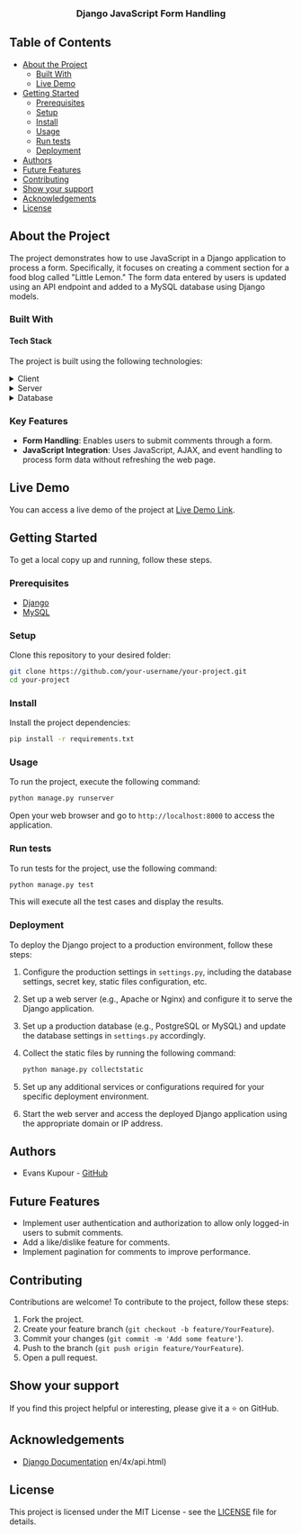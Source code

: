 <div align="center">
  <h3><b>Django JavaScript Form Handling</b></h3>
</div>

## Table of Contents
- [About the Project](#about-project)
  - [Built With](#built-with)
  - [Live Demo](#live-demo)
- [Getting Started](#getting-started)
  - [Prerequisites](#prerequisites)
  - [Setup](#setup)
  - [Install](#install)
  - [Usage](#usage)
  - [Run tests](#run-tests)
  - [Deployment](#deployment)
- [Authors](#authors)
- [Future Features](#future-features)
- [Contributing](#contributing)
- [Show your support](#support)
- [Acknowledgements](#acknowledgements)
- [License](#license)

## About the Project <a name="about-project"></a>

The project demonstrates how to use JavaScript in a Django application to process a form. Specifically, it focuses on creating a comment section for a food blog called "Little Lemon." The form data entered by users is updated using an API endpoint and added to a MySQL database using Django models.

### Built With <a name="built-with"></a>

#### Tech Stack <a name="tech-stack"></a>

The project is built using the following technologies:

<details>
  <summary>Client</summary>
  <ul>
    <li><a href="https://django.org/">Django</a></li>
  </ul>
</details>

<details>
  <summary>Server</summary>
  <ul>
    <li><a href="https://django.com/">Django framework</a></li>
  </ul>
</details>

<details>
<summary>Database</summary>
  <ul>
    <li><a href="https://www.mysql.org/">MySQL</a></li>
  </ul>
</details>

### Key Features <a name="key-features"></a>

- **Form Handling**: Enables users to submit comments through a form.
- **JavaScript Integration**: Uses JavaScript, AJAX, and event handling to process form data without refreshing the web page.

## Live Demo <a name="live-demo"></a>

You can access a live demo of the project at [Live Demo Link](https://example.com).

## Getting Started <a name="getting-started"></a>

To get a local copy up and running, follow these steps.

### Prerequisites <a name="prerequisites"></a>

- [Django](https://www.djangoproject.com/)
- [MySQL](https://www.mysql.com/)

### Setup <a name="setup"></a>

Clone this repository to your desired folder:

```sh
git clone https://github.com/your-username/your-project.git
cd your-project
```

### Install <a name="install"></a>

Install the project dependencies:

```sh
pip install -r requirements.txt
```

### Usage <a name="usage"></a>

To run the project, execute the following command:

```sh
python manage.py runserver
```

Open your web browser and go to `http://localhost:8000` to access the application.

### Run tests <a name="run-tests"></a>

To run tests for the project, use the following command:

```sh
python manage.py test
```

This will execute all the test cases and display the results.

### Deployment <a name="deployment"></a>

To deploy the Django project to a production environment, follow these steps:

1. Configure the production settings in `settings.py`, including the database settings, secret key, static files configuration, etc.

2. Set up a web server (e.g., Apache or Nginx) and configure it to serve the Django application.

3. Set up a production database (e.g., PostgreSQL or MySQL) and update the database settings in `settings.py` accordingly.

4. Collect the static files by running the following command:

   ```sh
   python manage.py collectstatic
   ```

5. Set up any additional services or configurations required for your specific deployment environment.

6. Start the web server and access the deployed Django application using the appropriate domain or IP address.

## Authors <a name="authors"></a>

- Evans Kupour - [GitHub](https://github.com/Doheera-kosi/)

## Future Features <a name="future-features"></a>

- Implement user authentication and authorization to allow only logged-in users to submit comments.
- Add a like/dislike feature for comments.
- Implement pagination for comments to improve performance.

## Contributing <a name="contributing"></a>

Contributions are welcome! To contribute to the project, follow these steps:

1. Fork the project.
2. Create your feature branch (`git checkout -b feature/YourFeature`).
3. Commit your changes (`git commit -m 'Add some feature'`).
4. Push to the branch (`git push origin feature/YourFeature`).
5. Open a pull request.

## Show your support <a name="support"></a>

If you find this project helpful or interesting, please give it a ⭐️ on GitHub.

## Acknowledgements <a name="acknowledgements"></a>

- [Django Documentation](https://docs.djangoproject.com/)
en/4x/api.html)

## License <a name="license"></a>

This project is licensed under the MIT License - see the [LICENSE](LICENSE) file for details.